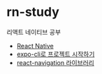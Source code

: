 # rn-study

리액트 네이티브 공부

- [React Native](https://reactnative.dev/)
- [expo-cli로 프로젝트 시작하기](https://github.com/sasha1107/rn-counter/wiki/expo-cli%EB%A1%9C-%ED%94%84%EB%A1%9C%EC%A0%9D%ED%8A%B8-%EC%8B%9C%EC%9E%91%ED%95%98%EA%B8%B0)
- [react-navigation 라이브러리](https://github.com/sasha1107/rn-counter/wiki/react-navigation)
